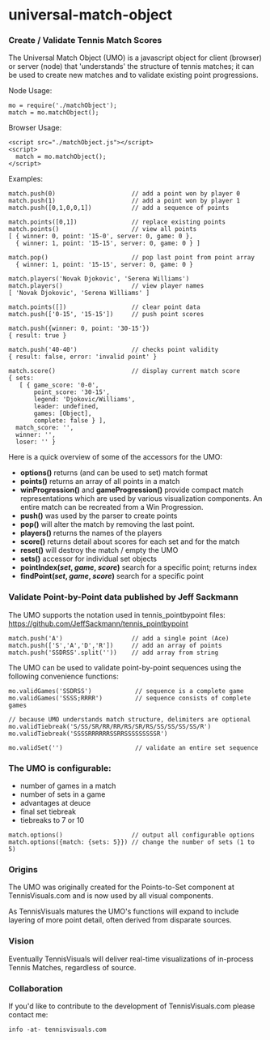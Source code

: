 # universal-match-object
### Create / Validate Tennis Match Scores

The Universal Match Object (UMO) is a javascript object for client (browser) or server (node) that 'understands' the structure of tennis matches;
it can be used to create new matches and to validate existing point progressions.

Node Usage:
```
mo = require('./matchObject');
match = mo.matchObject();
```

Browser Usage:
```
<script src="./matchObject.js"></script>
<script>
  match = mo.matchObject();
</script>
```

Examples:
```
match.push(0)                     // add a point won by player 0
match.push(1)                     // add a point won by player 1
match.push([0,1,0,0,1])           // add a sequence of points

match.points([0,1])               // replace existing points  
match.points()                    // view all points
[ { winner: 0, point: '15-0', server: 0, game: 0 },
  { winner: 1, point: '15-15', server: 0, game: 0 } ]

match.pop()                       // pop last point from point array
  { winner: 1, point: '15-15', server: 0, game: 0 }

match.players('Novak Djokovic', 'Serena Williams')
match.players()                   // view player names
[ 'Novak Djokovic', 'Serena Williams' ]

match.points([])                  // clear point data
match.push(['0-15', '15-15'])     // push point scores

match.push({winner: 0, point: '30-15'})
{ result: true }

match.push('40-40')               // checks point validity
{ result: false, error: 'invalid point' }

match.score()                     // display current match score
{ sets:
   [ { game_score: '0-0',
       point_score: '30-15',
       legend: 'Djokovic/Williams',
       leader: undefined,
       games: [Object],
       complete: false } ],
  match_score: '',
  winner: '',
  loser: '' }
```
Here is a quick overview of some of the accessors for the UMO:
- **options()** returns (and can be used to set) match format
- **points()** returns an array of all points in a match
- **winProgression()** and **gameProgression()** provide compact match representations which are used by various visualization components.  An entire match can be recreated from a Win Progression.
- **push()** was used by the parser to create points
- **pop()** will alter the match by removing the last point.
- **players()** returns the names of the players
- **score()** returns detail about scores for each set and for the match
- **reset()** will destroy the match / empty the UMO
- **sets()** accessor for individual set objects
- **pointIndex(*set*, *game*, *score*)** search for a specific point; returns index
- **findPoint(*set*, *game*, *score*)** search for a specific point

### Validate Point-by-Point data published by Jeff Sackmann
The UMO supports the notation used in tennis_pointbypoint files:
https://github.com/JeffSackmann/tennis_pointbypoint
```
match.push('A')                   // add a single point (Ace)
match.push(['S','A','D','R'])     // add an array of points
match.push('SSDRSS'.split(''))    // add array from string
```
The UMO can be used to validate point-by-point sequences using the following convenience functions:
```
mo.validGames('SSDRSS')            // sequence is a complete game
mo.validGames('SSSS;RRRR')         // sequence consists of complete games

// because UMO understands match structure, delimiters are optional
mo.validTiebreak('S/SS/SR/RR/RR/RS/SR/RS/SS/SS/SS/SS/R')
mo.validTiebreak('SSSSRRRRRRSSRRSSSSSSSSSR')

mo.validSet('')                    // validate an entire set sequence
```
### The UMO is configurable:
 - number of games in a match
 - number of sets in a game
 - advantages at deuce
 - final set tiebreak
 - tiebreaks to 7 or 10

```
match.options()                   // output all configurable options
match.options({match: {sets: 5}}) // change the number of sets (1 to 5)
```
### Origins
The UMO was originally created for the Points-to-Set component at TennisVisuals.com and is now used by all visual components.

As TennisVisuals matures the UMO's functions will expand to include layering of more point detail, often derived from disparate sources.

### Vision
Eventually TennisVisuals will deliver real-time visualizations of in-process Tennis Matches, regardless of source.

### Collaboration
If you'd like to contribute to the development of TennisVisuals.com please contact me:
```
info -at- tennisvisuals.com
```
